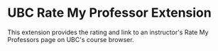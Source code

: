 # UBC Rate My Professor Extension

This extension provides the rating and link to an instructor's Rate My Professors page on UBC's course browser.
